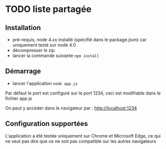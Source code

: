 TODO liste partagée
===================


Installation
---------------

* pré-requis, node 4.xx installé (spécifié dans le package.json) car uniquement testé sur node 4.0
* décompresser le zip
* lancer la commande suivante
``
npm install
``

Démarrage
------------

* lancer l'application
``
node app.js
``

Par défaut le port est configuré sur le port 1234, ceci est modifiable dans le fichier app.js

On peut y accéder dans le navigateur par : [http://localhost:1234](http://localhost:1234)

Configuration supportées
---------------------------

L'application a été testée uniquement sur Chrome et Microsoft Edge, ce qui ne veut pas dire que ce ne soit pas compatible sur les autres navigateurs
